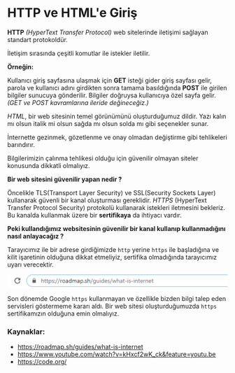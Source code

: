 # HTTP ve HTML'e Giriş

**HTTP** *(HyperText Transfer Protocol)* web sitelerinde iletişimi sağlayan standart protokoldür.

İletişim sırasında çeşitli komutlar ile istekler iletilir. 

**Örneğin:** 

Kullanıcı giriş sayfasına ulaşmak için **GET** isteği gider giriş sayfası gelir, parola ve kullanıcı adını girdikten sonra tamama basıldığında **POST** ile girilen bilgiler sunucuya gönderilir. Bilgiler doğruysa kullanıcıya özel sayfa gelir. *(GET ve POST kavramlarına ileride değineceğiz.)*

*HTML*, bir web sitesinin temel görünümünü oluşturduğumuz dildir. Yazı kalın mı olsun italik mi olsun sağda mı olsun solda mı gibi seçenekler sunar.

İnternette gezinmek, gözetlenme ve onay olmadan değiştirme gibi tehlikeleri barındırır. 

Bilgilerimizin çalınma tehlikesi olduğu için güvenilir olmayan siteler konusunda dikkatli olmalıyız. 

**Bir web sitesini güvenilir yapan nedir ?** 

Öncelikle TLS(Transport Layer Security) ve SSL(Security Sockets Layer) kullanarak güvenli bir kanal oluşturması gereklidir. *HTTPS* (HyperText Transfer Protocol Security) protokolü kullanarak istekleri iletmesini bekleriz. Bu kanalda kullanmak üzere bir **sertifikaya** da ihtiyacı vardır. 

**Peki kullandığımız websitesinin güvenilir bir kanal kullanıp kullanmadığını nasıl anlayacağız ?**

Tarayıcımız ile bir adrese girdiğimizde `http` yerine `https` ile başladığına ve kilit işaretinin olduğuna dikkat etmeliyiz, sertifika olmadığında tarayıcımız uyarı verecektir.

![web_security](https://raw.githubusercontent.com/Kodluyoruz/taskforce/main/basics-for-everyone/http-html-giris/figures/web_security.png)

Son dönemde Google `https` kullanmayan ve özellikle bizden bilgi talep eden servisleri göstermeme kararı aldı. Bir web sitesi oluşturduğumuzda `https` sertifikamızın olduğuna emin olmalıyız. 

### Kaynaklar:
- https://roadmap.sh/guides/what-is-internet
- https://www.youtube.com/watch?v=kHxcf2wK_ck&feature=youtu.be
- https://code.org/

